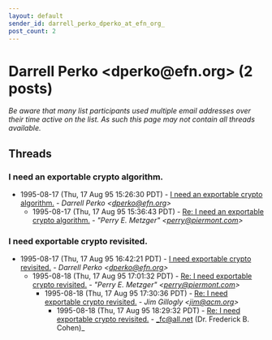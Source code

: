 ```yaml
---
layout: default
sender_id: darrell_perko_dperko_at_efn_org_
post_count: 2
---
```


# Darrell Perko <dperko<span>@</span>efn.org> (2 posts)

_Be aware that many list participants used multiple email addresses over their time active on the list. As such this page may not contain all threads available._

## Threads

### I need an exportable crypto algorithm.
+ 1995-08-17 (Thu, 17 Aug 95 15:26:30 PDT) - [I need an exportable crypto algorithm.](/archive/1995/08/5cf0fb61d2a71fa0e70a49a96fc0264453488f00b3709d08166b47405bfa7584) - _Darrell Perko \<dperko@efn.org\>_
  + 1995-08-17 (Thu, 17 Aug 95 15:36:43 PDT) - [Re: I need an exportable crypto algorithm.](/archive/1995/08/d7616a53b271a9bb9eb4e3df7534c91b326df5f53ff15bbf4dd719f9d247cb09) - _"Perry E. Metzger" \<perry@piermont.com\>_

### I need exportable crypto revisited.
+ 1995-08-17 (Thu, 17 Aug 95 16:42:21 PDT) - [I need exportable crypto revisited.](/archive/1995/08/215f73627f98d1b7b0a73c72633bab8eb3a69a4d028ebb5084f752a4e4cf55de) - _Darrell Perko \<dperko@efn.org\>_
  + 1995-08-18 (Thu, 17 Aug 95 17:01:32 PDT) - [Re: I need exportable crypto revisited.](/archive/1995/08/e361bfa6d867d5272ed757fe66d237227336bcc47240756e6092b7eceec86c9d) - _"Perry E. Metzger" \<perry@piermont.com\>_
    + 1995-08-18 (Thu, 17 Aug 95 17:30:36 PDT) - [Re: I need exportable crypto revisited.](/archive/1995/08/e2ea96a18dbf69a62e07b9290aae398becf9ce9384d71d8114d19d49ceb45e05) - _Jim Gillogly \<jim@acm.org\>_
      + 1995-08-18 (Thu, 17 Aug 95 18:29:32 PDT) - [Re: I need exportable crypto revisited.](/archive/1995/08/ff44af1cc0a669f388e57c33b8758551a3fbf7d4d56bfa42471d454f32b72cbb) - _fc@all.net (Dr. Frederick B. Cohen)_

